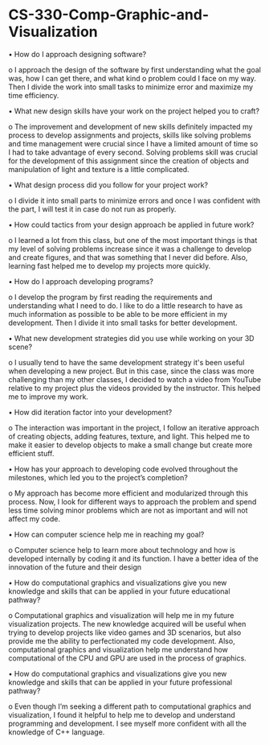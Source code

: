 # CS-330-Comp-Graphic-and-Visualization

 •	How do I approach designing software?
 
o	I approach the design of the software by first understanding what the goal was, how I can get there, and what kind o problem could I face on my way. Then I divide the work into small tasks to minimize error and maximize my time efficiency.

•	What new design skills have your work on the project helped you to craft?

o	The improvement and development of new skills definitely impacted my process to develop assignments and projects, skills like solving problems and time management were crucial since I have a limited amount of time so I had to take advantage of every second. Solving problems skill was crucial for the development of this assignment since the creation of objects and manipulation of light and texture is a little complicated.

•	What design process did you follow for your project work?

o	I divide it into small parts to minimize errors and once I was confident with the part, I will test it in case do not run as properly. 

•	How could tactics from your design approach be applied in future work?

o	I learned a lot from this class, but one of the most important things is that my level of solving problems increase since it was a challenge to develop and create figures, and that was something that I never did before. Also, learning fast helped me to develop my projects more quickly.

•	How do I approach developing programs?

o	I develop the program by first reading the requirements and understanding what I need to do. I like to do a little research to have as much information as possible to be able to be more efficient in my development. Then I divide it into small tasks for better development.

•	What new development strategies did you use while working on your 3D scene?

o	I usually tend to have the same development strategy it's been useful when developing a new project. But in this case, since the class was more challenging than my other classes, I decided to watch a video from YouTube relative to my project plus the videos provided by the instructor. This helped me to improve my work.

•	How did iteration factor into your development?

o	The interaction was important in the project, I follow an iterative approach of creating objects, adding features, texture, and light. This helped me to make it easier to develop objects to make a small change but create more efficient stuff.

•	How has your approach to developing code evolved throughout the milestones, which led you to the project’s completion?

o	My approach has become more efficient and modularized through this process. Now, I look for different ways to approach the problem and spend less time solving minor problems which are not as important and will not affect my code.

•	How can computer science help me in reaching my goal?

o	Computer science help to learn more about technology and how is developed internally by coding it and its function. I have a better idea of the innovation of the future and their design

•	How do computational graphics and visualizations give you new knowledge and skills that can be applied in your future educational pathway?

o	Computational graphics and visualization will help me in my future visualization projects. The new knowledge acquired will be useful when trying to develop projects like video games and 3D scenarios, but also provide me the ability to perfectionated my code development. Also, computational graphics and visualization help me understand how computational of the CPU and GPU are used in the process of graphics.

•	How do computational graphics and visualizations give you new knowledge and skills that can be applied in your future professional pathway?

o	Even though I’m seeking a different path to computational graphics and visualization, I found it helpful to help me to develop and understand programming and development. I see myself more confident with all the knowledge of C++ language.
